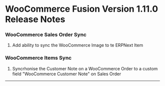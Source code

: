 # WooCommerce Fusion Version 1.11.0 Release Notes

### WooCommerce Sales Order Sync
1. Add ability to sync the WooCommerce Image to te ERPNext Item


### WooCommerce Items Sync
1. Syncrhonise the Customer Note on a WooCommerce Order to a custom field "WooCommerce Customer Note" on Sales Order

---